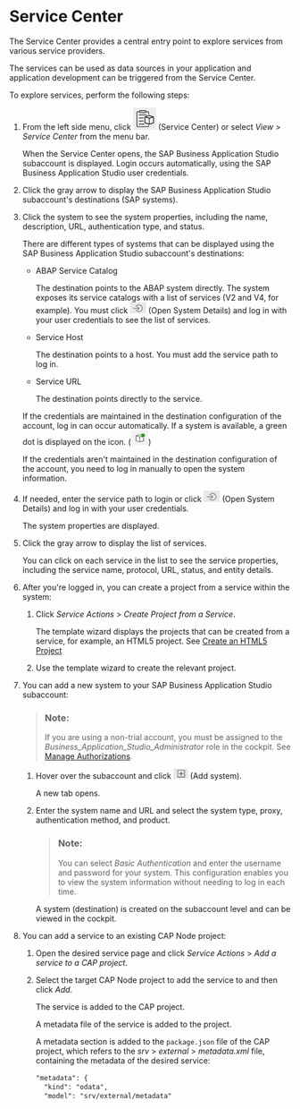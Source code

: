 <!-- loio1e8ec75c9c784b51a91c7370f269ff98 -->

# Service Center

The Service Center provides a central entry point to explore services from various service providers.

The services can be used as data sources in your application and application development can be triggered from the Service Center.

To explore services, perform the following steps:

1.  From the left side menu, click ![](images/Service_Center-_icon_0ce7c7b.jpg) \(Service Center\) or select *View* \> *Service Center* from the menu bar.

    When the Service Center opens, the SAP Business Application Studio subaccount is displayed. Login occurs automatically, using the SAP Business Application Studio user credentials.

2.  Click the gray arrow to display the SAP Business Application Studio subaccount's destinations \(SAP systems\).
3.  Click the system to see the system properties, including the name, description, URL, authentication type, and status.

    There are different types of systems that can be displayed using the SAP Business Application Studio subaccount's destinations:

    -   ABAP Service Catalog

        The destination points to the ABAP system directly. The system exposes its service catalogs with a list of services \(V2 and V4, for example\). You must click ![](images/Open_System_Details_icon_8f5350a.jpg) \(Open System Details\) and log in with your user credentials to see the list of services.

    -   Service Host

        The destination points to a host. You must add the service path to log in.

    -   Service URL

        The destination points directly to the service.

    If the credentials are maintained in the destination configuration of the account, log in can occur automatically. If a system is available, a green dot is displayed on the icon. \(![](images/green_dot-_system_available_ac1aa72.jpg)\)

    If the credentials aren't maintained in the destination configuration of the account, you need to log in manually to open the system information.

4.  If needed, enter the service path to login or click ![](images/Open_System_Details_icon_8f5350a.jpg) \(Open System Details\) and log in with your user credentials.

    The system properties are displayed.

5.  Click the gray arrow to display the list of services.

    You can click on each service in the list to see the service properties, including the service name, protocol, URL, status, and entity details.

6.  After you're logged in, you can create a project from a service within the system:
    1.  Click *Service Actions* \> *Create Project from a Service*.

        The template wizard displays the projects that can be created from a service, for example, an HTML5 project. See [Create an HTML5 Project](https://help.sap.com/viewer/0e2ec06ee34742fd9054fabe09c12d35/Cloud/en-US/e46be902c7b54f9baaab1870ca553303.html)

    2.  Use the template wizard to create the relevant project.
7.  You can add a new system to your SAP Business Application Studio subaccount:

    > ### Note:  
    > If you are using a non-trial account, you must be assigned to the *Business\_Application\_Studio\_Administrator* role in the cockpit. See [Manage Authorizations](https://help.sap.com/viewer/9d1db9835307451daa8c930fbd9ab264/Cloud/en-US/01e69c53003c4b0a8a64310a3f08867d.html).

    1.  Hover over the subaccount and click ![](images/Add_system-_service_center-_plus_icon_3701d6b.jpg) \(Add system\).

        A new tab opens.

    2.  Enter the system name and URL and select the system type, proxy, authentication method, and product.

        > ### Note:  
        > You can select *Basic Authentication* and enter the username and password for your system. This configuration enables you to view the system information without needing to log in each time.

        A system \(destination\) is created on the subaccount level and can be viewed in the cockpit.

8.  You can add a service to an existing CAP Node project:
    1.  Open the desired service page and click *Service Actions* \> *Add a service to a CAP project*.
    2.  Select the target CAP Node project to add the service to and then click *Add*.

        The service is added to the CAP project.

        A metadata file of the service is added to the project.

        A metadata section is added to the `package.json` file of the CAP project, which refers to the *srv* \> *external* \> *metadata.xml* file, containing the metadata of the desired service:

        ```
        "metadata": {
          "kind": "odata",
          "model": "srv/external/metadata"
        ```


